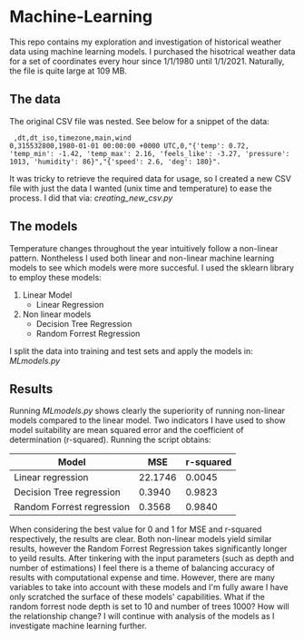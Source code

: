 # Machine-Learning

This repo contains my exploration and investigation of historical weather data using machine learning models. I purchased the hisotrical weather data for a set of coordinates every hour since 1/1/1980 until 1/1/2021. Naturally, the file is quite large at 109 MB.

## The data 
The original CSV file was nested. See below for a snippet of the data:
```
 ,dt,dt_iso,timezone,main,wind
0,315532800,1980-01-01 00:00:00 +0000 UTC,0,"{'temp': 0.72, 'temp_min': -1.42, 'temp_max': 2.16, 'feels_like': -3.27, 'pressure': 1013, 'humidity': 86}","{'speed': 2.6, 'deg': 180}".
```
It was tricky to retrieve the required data for usage, so I created a new CSV file with just the data I wanted (unix time and temperature) to ease the process. I did that via:  *creating_new_csv.py*

## The models

Temperature changes throughout the year intuitively follow a non-linear pattern. Nontheless I used both linear and non-linear machine learning models to see which models were more succesful. I used the sklearn library to employ these models: 

1. Linear Model
   - Linear Regression
2. Non linear models
   - Decision Tree Regression
   - Random Forrest Regression

I split the data into training and test sets and apply the models in: *MLmodels.py*

## Results
Running *MLmodels.py* shows clearly the superiority of running non-linear models compared to the linear model. Two indicators I have used to show model suitability are mean squared error and the coefficient of determination (r-squared). Running the script obtains:

Model                       |  MSE          | r-squared        |
| ------------------------- | ------------- | -------------    |
|    Linear regression      | 22.1746       |   0.0045         |
| Decision Tree regression  | 0.3940        |   0.9823         |
| Random Forrest regression | 0.3568        |   0.9840         |

When considering the best value for 0 and 1 for MSE and r-squared respectively, the results are clear. Both non-linear models yield similar results, however the Random Forrest Regression takes significantly longer to yeild results. After tinkering with the input parameters (such as depth and number of estimations) I feel there is a theme of balancing accuracy of results with computational expense and time. 
However, there are many variables to take into account with these models and I'm fully aware I have only scratched the surface of these models' capabilities. What if the random forrest node depth is set to 10 and number of trees 1000? How will the relationship change?
I will continue with analysis of the models as I investigate machine learning further.

